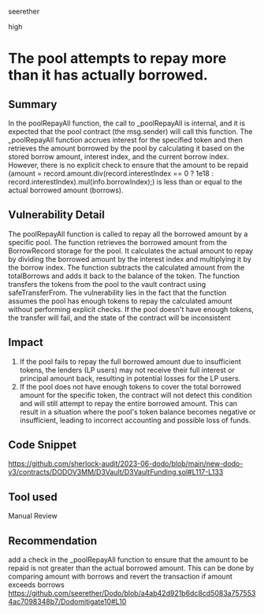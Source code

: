seerether

high

# The pool attempts to repay more than it has actually borrowed.

## Summary
In the poolRepayAll function, the call to _poolRepayAll is internal, and it is expected that the pool contract (the msg.sender) will call this function. The _poolRepayAll function accrues interest for the specified token and then retrieves the amount borrowed by the pool by calculating it based on the stored borrow amount, interest index, and the current borrow index.
However, there is no explicit check to ensure that the amount to be repaid (amount = record.amount.div(record.interestIndex == 0 ? 1e18 : record.interestIndex).mul(info.borrowIndex);) is less than or equal to the actual borrowed amount (borrows). 
## Vulnerability Detail
The poolRepayAll function is called to repay all the borrowed amount by a specific pool.
The function retrieves the borrowed amount from the BorrowRecord storage for the pool.
It calculates the actual amount to repay by dividing the borrowed amount by the interest index and multiplying it by the borrow index.
The function subtracts the calculated amount from the totalBorrows and adds it back to the balance of the token.
The function transfers the tokens from the pool to the vault contract using safeTransferFrom.
The vulnerability lies in the fact that the function assumes the pool has enough tokens to repay the calculated amount without performing explicit checks. If the pool doesn't have enough tokens, the transfer will fail, and the state of the contract will be inconsistent

## Impact
1. If the pool fails to repay the full borrowed amount due to insufficient tokens, the lenders (LP users) may not receive their full interest or principal amount back, resulting in potential losses for the LP users.
2. If the pool does not have enough tokens to cover the total borrowed amount for the specific token, the contract will not detect this condition and will still attempt to repay the entire borrowed amount. This can result in a situation where the pool's token balance becomes negative or insufficient, leading to incorrect accounting and possible loss of funds.

## Code Snippet
https://github.com/sherlock-audit/2023-06-dodo/blob/main/new-dodo-v3/contracts/DODOV3MM/D3Vault/D3VaultFunding.sol#L117-L133
## Tool used

Manual Review

## Recommendation
add a check in the _poolRepayAll function to ensure that the amount to be repaid is not greater than the actual borrowed amount. This can be done by comparing amount with borrows and revert the transaction if amount exceeds borrows 
https://github.com/seerether/Dodo/blob/a4ab42d921b6dc8cd5083a7575534ac7098348b7/Dodomitigate10#L10

